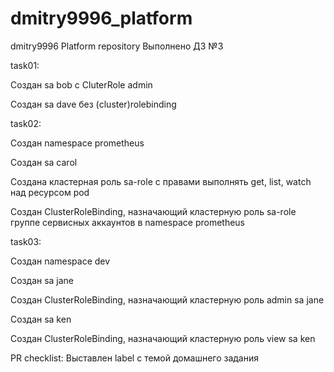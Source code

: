 # dmitry9996_platform
dmitry9996 Platform repository
Выполнено ДЗ №3

task01:

Создан sa bob с CluterRole admin

Создан sa dave без (cluster)rolebinding

task02:

Создан namespace prometheus

Создан sa carol

Создана кластерная роль sa-role с правами выполнять get, list, watch над ресурсом pod

Создан ClusterRoleBinding, назначающий кластерную роль sa-role группе сервисных аккаунтов в namespace prometheus

task03:

Создан namespace dev

Создан sa jane

Создан ClusterRoleBinding, назначающий кластерную роль admin sa jane

Создан sa ken

Создан ClusterRoleBinding, назначающий кластерную роль view sa ken

PR checklist:
 Выставлен label с темой домашнего задания
